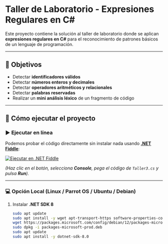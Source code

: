 # Taller de Laboratorio - Expresiones Regulares en C#

Este proyecto contiene la solución al taller de laboratorio donde se aplican **expresiones regulares en C#** para el reconocimiento de patrones básicos de un lenguaje de programación.

---

## 📌 Objetivos
- Detectar **identificadores válidos**  
- Detectar **números enteros y decimales**  
- Detectar **operadores aritméticos y relacionales**  
- Detectar **palabras reservadas**  
- Realizar un **mini análisis léxico** de un fragmento de código  

---

## 🚀 Cómo ejecutar el proyecto

### ▶️ Ejecutar en línea  
Podemos probar el código directamente sin instalar nada usando [**.NET Fiddle**](https://dotnetfiddle.net):  

[![Ejecutar en .NET Fiddle](https://img.shields.io/badge/Run%20on-.NET%20Fiddle-blue?logo=csharp)](https://dotnetfiddle.net/)  

*(Haz clic en el botón, selecciona **Console**, pega el código de `Taller3.cs` y pulsa **Run**).*

---

### 💻 Opción Local (Linux / Parrot OS / Ubuntu / Debian)
1. Instalar **.NET SDK 8**
   ```bash
   sudo apt update
   sudo apt install -y wget apt-transport-https software-properties-common
   wget https://packages.microsoft.com/config/debian/12/packages-microsoft-prod.deb -O packages-microsoft-prod.deb
   sudo dpkg -i packages-microsoft-prod.deb
   sudo apt update
   sudo apt install -y dotnet-sdk-8.0
